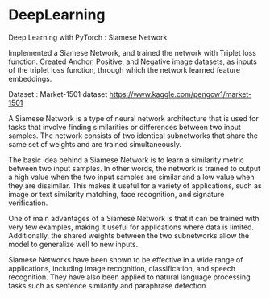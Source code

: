 # DeepLearning
Deep Learning with PyTorch : Siamese Network


Implemented a Siamese Network, and trained the network with Triplet loss function. Created Anchor, Positive, and Negative image datasets, as inputs of the triplet loss function, through which the network learned feature embeddings.

Dataset : Market-1501 dataset  https://www.kaggle.com/pengcw1/market-1501

A Siamese Network is a type of neural network architecture that is used for tasks that involve finding similarities or differences between two input samples. The network consists of two identical subnetworks that share the same set of weights and are trained simultaneously.

The basic idea behind a Siamese Network is to learn a similarity metric between two input samples. In other words, the network is trained to output a high value when the two input samples are similar and a low value when they are dissimilar. This makes it useful for a variety of applications, such as image or text similarity matching, face recognition, and signature verification.

One of main advantages of a Siamese Network is that it can be trained with very few examples, making it useful for applications where data is limited. Additionally, the shared weights between the two subnetworks allow the model to generalize well to new inputs.

Siamese Networks have been shown to be effective in a wide range of applications, including image recognition, classification, and speech recognition. They have also been applied to natural language processing tasks such as sentence similarity and paraphrase detection.

